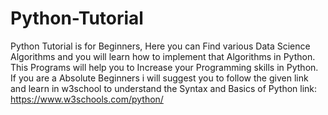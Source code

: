 # Python-Tutorial
Python Tutorial is for Beginners, Here you can Find various Data Science Algorithms and you will learn how to implement that Algorithms in Python. This Programs will help you to Increase your Programming skills in Python. If you are a Absolute Beginners i will suggest you to follow the given link and learn in w3school to understand the Syntax and Basics  of Python link: https://www.w3schools.com/python/
